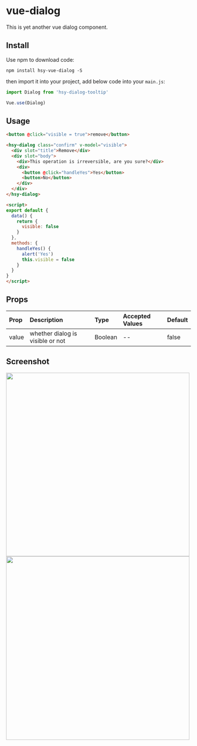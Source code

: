 # vue-dialog

This is yet another vue dialog component.

## Install

Use npm to download code:

```
npm install hsy-vue-dialog -S
```

then import it into your project, add below code into your `main.js`:

```js
import Dialog from 'hsy-dialog-tooltip'

Vue.use(Dialog)
```

## Usage

```html
<button @click="visible = true">remove</button>

<hsy-dialog class="confirm" v-model="visible">
  <div slot="title">Remove</div>
  <div slot="body">
    <div>This operation is irreversible, are you sure?</div>
    <div>
      <button @click="handleYes">Yes</button>
      <button>No</button>
    </div>
  </div>
</hsy-dialog>

<script>
export default {
  data() {
    return {
      visible: false
    }
  },
  methods: {
    handleYes() {
      alert('Yes')
      this.visible = false
    }
  }
}
</script>
```


## Props

| Prop  | Description                      | Type    | Accepted Values | Default |
|:------|:---------------------------------|:--------|:----------------|:--------|
| value | whether dialog is visible or not | Boolean | --              | false   |

## Screenshot

<img src="http://og9g58alt.bkt.clouddn.com/dialog1.png" width="500">
<img src="http://og9g58alt.bkt.clouddn.com/dialog2.png" width="500">
